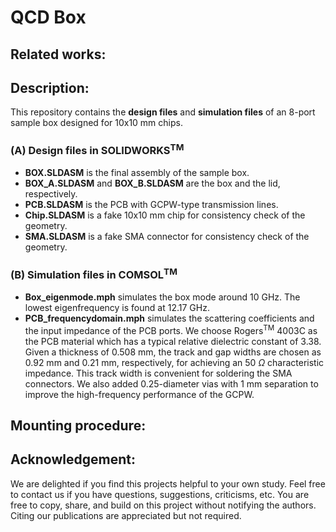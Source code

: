 # QCD Box

## Related works:

## Description:
This repository contains the **design files** and **simulation files** of an 8-port sample box designed for 10x10 mm chips.

### (A) Design files in SOLIDWORKS<sup>TM</sup>
* **BOX.SLDASM** is the final assembly of the sample box.
* **BOX_A.SLDASM** and **BOX_B.SLDASM** are the box and the lid, respectively.
* **PCB.SLDASM** is the PCB with GCPW-type transmission lines.
* **Chip.SLDASM** is a fake 10x10 mm chip for consistency check of the geometry.
* **SMA.SLDASM** is a fake SMA connector for consistency check of the geometry.

### (B) Simulation files in COMSOL<sup>TM</sup>
* **Box_eigenmode.mph** simulates the box mode around 10 GHz. The lowest eigenfrequency is found at 12.17 GHz.
* **PCB_frequencydomain.mph** simulates the scattering coefficients and the input impedance of the PCB ports. We choose Rogers<sup>TM</sup> 4003C as the PCB material which has a typical relative dielectric constant of 3.38. Given a thickness of 0.508 mm, the track and gap widths are chosen as 0.92 mm and 0.21 mm, respectively, for achieving an 50 $\Omega$ characteristic impedance. This track width is convenient for soldering the SMA connectors. We also added 0.25-diameter vias with 1 mm separation to improve the high-frequency performance of the GCPW.

## Mounting procedure:

## Acknowledgement:
We are delighted if you find this projects helpful to your own study. Feel free to contact us if you have questions, suggestions, criticisms, etc. You are free to copy, share, and build on this project without notifying the authors. Citing our publications are appreciated but not required. 
